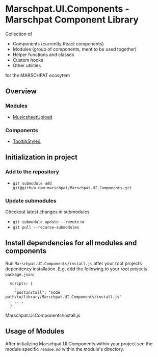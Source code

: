 # Marschpat.UI.Components - Marschpat Component Library

Collection of
 - Components (currently React components)
 - Modules (group of components, ment to be used together)
 - Helper functions and classes
 - Custom hooks
 - Other utilities

for the MARSCHPAT ecosytem

## Overview
### Modules
 - [MusicsheetUpload](./modules/MusicsheetUpload/)

### Components
 - [TooltipStyled](./components/TooltipStyled.js)

## Initialization in project
### Add to the repository
 - `git submodule add git@github.com:marschpat/Marschpat.UI.Components.git`

### Update submodules
Checkout latest changes in submodules
  - `git submodule update --remote` or
  - `git pull --recurse-submodules`

## Install dependencies for all modules and components
Run `Marschpat.UI.Components/install.js` after your root projects dependency installation. E.g. add the following to your root projects `package.json`:

```
  scripts: {
    ...
    "postinstall": "node path/to/library/Marschpat.UI.Components/install.js"
    ...,
  }
```
Marschpat.UI.Components/install.js

## Usage of Modules
After initializing Marschpat.UI.Components within your project see the module specific `readme.md` within the module's directory.
